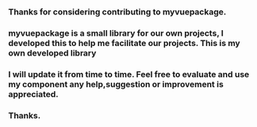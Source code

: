 ### Thanks for considering contributing to myvuepackage.

### myvuepackage is a small library for our own projects, I developed this to help me facilitate our projects. This is my own developed library

### I will update it from time to time. Feel free to evaluate and use my component any help,suggestion or improvement is appreciated. 

### Thanks.



